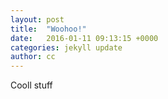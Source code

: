 ```yaml
---
layout: post
title:  "Woohoo!"
date:   2016-01-11 09:13:15 +0000
categories: jekyll update
author: cc
---
```


Cooll stuff